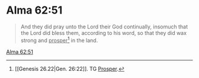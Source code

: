 # Alma 62:51

> And they did pray unto the Lord their God continually, insomuch that the Lord did bless them, according to his word, so that they did wax strong and <u>prosper</u>[^a] in the land.

[Alma 62:51](https://www.churchofjesuschrist.org/study/scriptures/bofm/alma/62?lang=eng&id=p51#p51)


[^a]: [[Genesis 26.22|Gen. 26:22]]. TG [Prosper](https://www.churchofjesuschrist.org/study/scriptures/tg/prosper?lang=eng).
